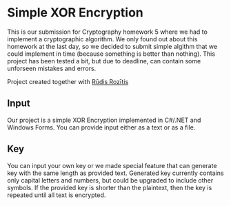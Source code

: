# Simple XOR Encryption
This is our submission for Cryptography homework 5 where we had to implement a cryptographic algorithm.
We only found out about this homework at the last day, so we decided to submit simple algithm that we could implement in time (because something is better than nothing).
This project has been tested a bit, but due to deadline, can contain some unforseen mistakes and errors.

Project created together with [Rūdis Rozītis](https://github.com/rudis-rozitis)

## Input
Our project is a simple XOR Encryption implemented in C#/.NET and Windows Forms. You can provide input either as a text or as a file.

## Key
You can input your own key or we made special feature that can generate key with the same length as provided text. Generated key currently contains only capital letters and numbers, but could be upgraded to include other symbols.
If the provided key is shorter than the plaintext, then the key is repeated until all text is encrypted.
